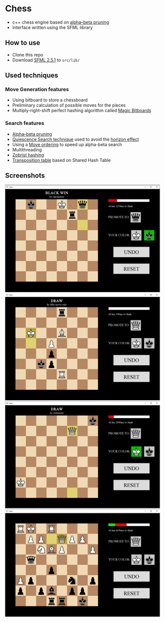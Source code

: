 # Chess
* c++ chess engine based on [alpha–beta pruning](https://en.wikipedia.org/wiki/Alpha–beta_pruning)
* Interface written using the SFML library
## How to use
* Clone this repo
* Download [SFML 2.5.1](https://www.sfml-dev.org/download/sfml/2.5.1/) to `src/lib/`
## Used techniques
### Move Generation features
* Using bitboard to store a chessboard
* Preliminary calculation of possible moves for the pieces
* Multiply-right-shift perfect hashing algorithm called [Magic Bitboards](https://www.chessprogramming.org/Magic_Bitboards)
### Search features
* [Alpha–beta pruning](https://en.wikipedia.org/wiki/Alpha–beta_pruning)
* [Quiescence Search technique](https://www.chessprogramming.org/Quiescence_Search) used to avoid the [horizon effect](https://en.wikipedia.org/wiki/Horizon_effect)
* Using a [Move ordering](https://www.chessprogramming.org/Move_Ordering)  to speed up alpha-beta search
* Multithreading
* [Zobrist hashing](https://en.wikipedia.org/wiki/Zobrist_hashing)
* [Transposition table](https://en.wikipedia.org/wiki/Transposition_table) based on Shared Hash Table
## Screenshots
![1](/screenshot/1.jpg)
![2](/screenshot/2.jpg)
![3](/screenshot/3.jpg)
![4](/screenshot/4.jpg)
